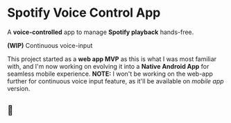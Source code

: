 # Spotify Voice Control App
A **voice-controlled** app to manage **Spotify playback** hands-free.

**(WIP)** Continuous voice-input

This project started as a **web app MVP** as this is what I was most familiar with, and I'm now working on evolving it into a **Native Android App** for seamless mobile experience.
**NOTE:** I won't be working on the web-app further for continuous voice input feature, as it'll be available on _mobile app_ version.

## :rocket: 